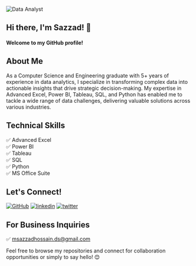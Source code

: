 ![Data Analyst](https://media.licdn.com/dms/image/v2/D5616AQHpXnyy1w185Q/profile-displaybackgroundimage-shrink_350_1400/profile-displaybackgroundimage-shrink_350_1400/0/1727962845049?e=1740614400&v=beta&t=73GqnvZ361Ai5fjNLJ9IOeQWZ4c71cmrW6-iIRvepV8)

## Hi there, I'm Sazzad! 👋

#### Welcome to my GitHub profile!

## About Me
As a Computer Science and Engineering graduate with 5+ years of experience in data analytics, I specialize in transforming complex data into actionable insights that drive strategic decision-making. My expertise in Advanced Excel, Power BI, Tableau, SQL, and Python has enabled me to tackle a wide range of data challenges, delivering valuable solutions across various industries.

## Technical Skills
✅ Advanced Excel    
✅ Power BI    
✅ Tableau    
✅ SQL    
✅ Python    
✅ MS Office Suite 

## Let's Connect!
[![GitHub](https://img.shields.io/badge/github-000?style=for-the-badge&logo=github&logoColor=white)](https://github.com/msazzadhossain-ds)
[![linkedin](https://img.shields.io/badge/linkedin-0A66C2?style=for-the-badge&logo=linkedin&logoColor=white)](https://www.linkedin.com/in/msazzadhossain-ds/)
[![twitter](https://img.shields.io/badge/twitter-1DA1F2?style=for-the-badge&logo=twitter&logoColor=white)](https://twitter.com/)

## For Business Inquiries
✅ msazzadhossain.ds@gmail.com

Feel free to browse my repositories and connect for collaboration opportunities or simply to say hello! 😊

